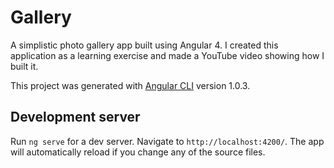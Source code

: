# Gallery

A simplistic photo gallery app built using Angular 4.
I created this application as a learning exercise and made a YouTube video showing how I built it. 


This project was generated with [Angular CLI](https://github.com/angular/angular-cli) version 1.0.3.

## Development server

Run `ng serve` for a dev server. Navigate to `http://localhost:4200/`. The app will automatically reload if you change any of the source files.
